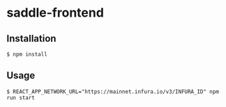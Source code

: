 # saddle-frontend

## Installation

```lang=bash
$ npm install
```

## Usage

```lang=bash
$ REACT_APP_NETWORK_URL="https://mainnet.infura.io/v3/INFURA_ID" npm run start
```
